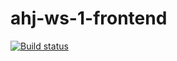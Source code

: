 # ahj-ws-1-frontend
[![Build status](https://ci.appveyor.com/api/projects/status/o34djjws8tddusqt?svg=true)](https://ci.appveyor.com/project/kassiopea-coder/ahj-ws-1-frontend)
